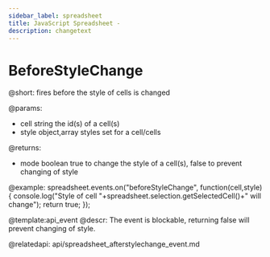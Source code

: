```yaml
---
sidebar_label: spreadsheet
title: JavaScript Spreadsheet - 
description: changetext
---
```


BeforeStyleChange
=====================

@short: 
	fires before the style of cells is changed
    
@params:
- cell		string				the id(s) of a cell(s)
- style		object,array		styles set for a cell/cells


@returns:
- mode		boolean		true to change the style of a cell(s), false to prevent changing of style

@example:
spreadsheet.events.on("beforeStyleChange", function(cell,style){
console.log("Style of cell "+spreadsheet.selection.getSelectedCell()+" will change");
	return true;
});


@template:api_event
@descr:
The event is blockable, returning false will prevent changing of style.



@relatedapi:
	api/spreadsheet_afterstylechange_event.md

